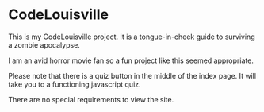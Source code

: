 # CodeLouisville
This is my CodeLouisville project. It is a tongue-in-cheek guide to surviving a zombie apocalypse.

I am an avid horror movie fan so a fun project like this seemed appropriate.

Please note that there is a quiz button in the middle of the index page.  It will take you to a functioning javascript quiz.

There are no special requirements to view the site. 


